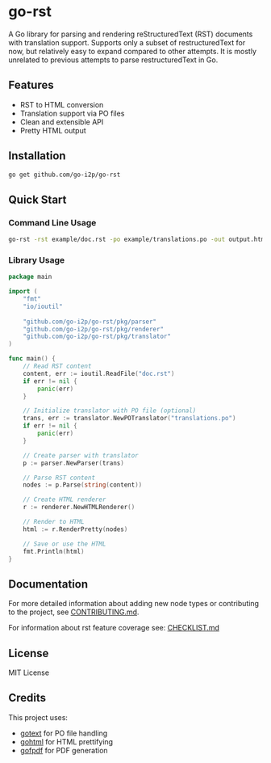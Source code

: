 # go-rst

A Go library for parsing and rendering reStructuredText (RST) documents with translation support.
Supports only a subset of restructuredText for now, but relatively easy to expand compared to other attempts.
It is mostly unrelated to previous attempts to parse restructuredText in Go.

## Features

- RST to HTML conversion
- Translation support via PO files
- Clean and extensible API
- Pretty HTML output

## Installation

```bash
go get github.com/go-i2p/go-rst
```

## Quick Start

### Command Line Usage

```bash
go-rst -rst example/doc.rst -po example/translations.po -out output.html
```

### Library Usage

```go
package main

import (
    "fmt"
    "io/ioutil"
    
    "github.com/go-i2p/go-rst/pkg/parser"
    "github.com/go-i2p/go-rst/pkg/renderer"
    "github.com/go-i2p/go-rst/pkg/translator"
)

func main() {
    // Read RST content
    content, err := ioutil.ReadFile("doc.rst")
    if err != nil {
        panic(err)
    }

    // Initialize translator with PO file (optional)
    trans, err := translator.NewPOTranslator("translations.po")
    if err != nil {
        panic(err)
    }

    // Create parser with translator
    p := parser.NewParser(trans)

    // Parse RST content
    nodes := p.Parse(string(content))

    // Create HTML renderer
    r := renderer.NewHTMLRenderer()

    // Render to HTML
    html := r.RenderPretty(nodes)

    // Save or use the HTML
    fmt.Println(html)
}
```

## Documentation

For more detailed information about adding new node types or contributing to the project, see [CONTRIBUTING.md](CONTRIBUTING.md).

For information about rst feature coverage see: [CHECKLIST.md](CHECKLIST.md)

## License

MIT License

## Credits

This project uses:
- [gotext](https://github.com/leonelquinteros/gotext) for PO file handling
- [gohtml](https://github.com/yosssi/gohtml) for HTML prettifying
- [gofpdf](github.com/jung-kurt/gofpdf) for PDF generation